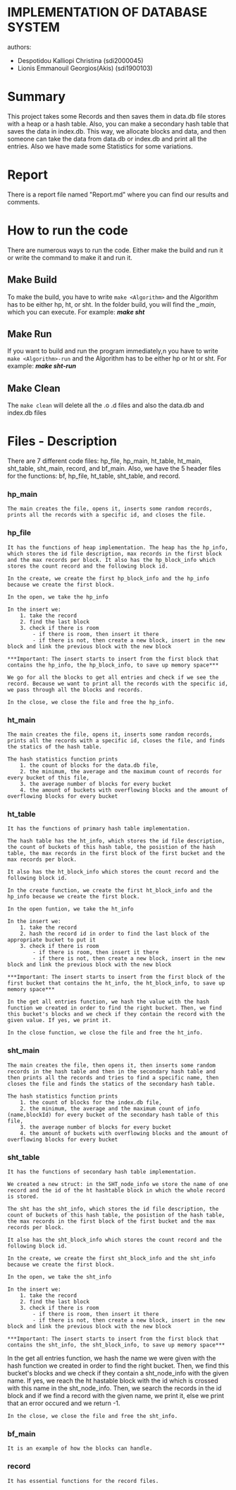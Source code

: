# IMPLEMENTATION OF DATABASE SYSTEM

authors: 
- Despotidou Kalliopi Christina   (sdi2000045)
- Lionis Emmanouil Georgios(Akis) (sdi1900103)

# Summary
This project takes some Records and then saves them in data.db file stores with a heap or a hash table. Also, you can make a secondary hash table that saves the data in index.db. This way, we allocate blocks and data, and then someone can take the data from data.db or index.db and print all the entries. Also we have made some Statistics for some variations.

# Report
There is a report file named "Report.md" where you can find our results and comments.

# How to run the code
There are numerous ways to run the code. Either make the build and run it or write the command to make it and run it.

## Make Build
To make the build, you have to write `make <Algorithm>` and the Algorithm has to be either hp, ht, or sht. In the folder build, you will find the *<Algorithm>_main*, which you can execute.
For example: ***make sht***

## Make Run
If you want to build and run the program immediately,n you have to write `make <Algorithm>-run` and the Algorithm has to be either hp or ht or sht.
For example: ***make sht-run***

## Make Clean
The `make clean` will delete all the .o .d files and also the data.db and index.db files

# Files - Description
There are 7 different code files: hp_file, hp_main, ht_table, ht_main, sht_table, sht_main, record, and bf_main.
Also, we have the 5 header files for the functions: bf, hp_file, ht_table, sht_table, and record.

### hp_main 
    The main creates the file, opens it, inserts some random records, prints all the records with a specific id, and closes the file.

### hp_file
    It has the functions of heap implementation. The heap has the hp_info, which stores the id file description, max records in the first block and the max records per block. It also has the hp_block_info which stores the count record and the following block id. 

    In the create, we create the first hp_block_info and the hp_info because we create the first block.

    In the open, we take the hp_info

    In the insert we:
        1. take the record
        2. find the last block
        3. check if there is room
            - if there is room, then insert it there
            - if there is not, then create a new block, insert in the new block and link the previous block with the new block
            
    ***Important: The insert starts to insert from the first block that contains the hp_info, the hp_block_info, to save up memory space***

    We go for all the blocks to get all entries and check if we see the record. Because we want to print all the records with the specific id, we pass through all the blocks and records.

    In the close, we close the file and free the hp_info. 
    

### ht_main 
    The main creates the file, opens it, inserts some random records, prints all the records with a specific id, closes the file, and finds the statics of the hash table.

    The hash statistics function prints 
        1. the count of blocks for the data.db file, 
        2. the minimum, the average and the maximum count of records for every bucket of this file,
        3. the average number of blocks for every bucket
        4. the amount of buckets with overflowing blocks and the amount of overflowing blocks for every bucket

### ht_table
    It has the functions of primary hash table implementation. 
    
    The hash table has the ht_info, which stores the id file description, the count of buckets of this hash table, the posistion of the hash table, the max records in the first block of the first bucket and the max records per block. 
    
    It also has the ht_block_info which stores the count record and the following block id. 

    In the create function, we create the first ht_block_info and the hp_info because we create the first block.

    In the open funtion, we take the ht_info

    In the insert we:
        1. take the record
        2. hash the record id in order to find the last block of the appropriate bucket to put it
        3. check if there is room
            - if there is room, then insert it there
            - if there is not, then create a new block, insert in the new block and link the previous block with the new block
            
    ***Important: The insert starts to insert from the first block of the first bucket that contains the ht_info, the ht_block_info, to save up memory space***

    In the get all entries function, we hash the value with the hash function we created in order to find the right bucket. Then, we find this bucket's blocks and we check if they contain the record with the given value. If yes, we print it.

    In the close function, we close the file and free the ht_info. 

### sht_main 
    The main creates the file, then opens it, then inserts some random records in the hash table and then in the secondary hash table and then prints all the records and tries to find a specific name, then closes the file and finds the statics of the secondary hash table.

    The hash statistics function prints 
        1. the count of blocks for the index.db file, 
        2. the minimum, the average and the maximum count of info (name,blockId) for every bucket of the secondary hash table of this file,
        3. the average number of blocks for every bucket
        4. the amount of buckets with overflowing blocks and the amount of overflowing blocks for every bucket

### sht_table
    It has the functions of secondary hash table implementation.

    We created a new struct: in the SHT_node_info we store the name of one record and the id of the ht hashtable block in which the whole record is stored.

    The sht has the sht_info, which stores the id file description, the count of buckets of this hash table, the posistion of the hash table, the max records in the first block of the first bucket and the max records per block. 
    
    It also has the sht_block_info which stores the count record and the following block id. 

    In the create, we create the first sht_block_info and the sht_info because we create the first block.

    In the open, we take the sht_info

    In the insert we:
        1. take the record
        2. find the last block
        3. check if there is room
            - if there is room, then insert it there
            - if there is not, then create a new block, insert in the new block and link the previous block with the new block
            
    ***Important: The insert starts to insert from the first block that contains the sht_info, the sht_block_info, to save up memory space***

   In the get all entries function, we hash the name we were given with the hash function we created in order to find the right bucket. Then, we find this bucket's blocks and we check if they contain a sht_node_info with the given name. If yes, we reach the ht hastable block with the id which is crossed with this name in the sht_node_info. Then, we search the records in the id block and if we find a record with the given name, we print it, else we print that an error occured and we return -1.

    In the close, we close the file and free the sht_info.

### bf_main
    It is an example of how the blocks can handle.

### record
    It has essential functions for the record files.